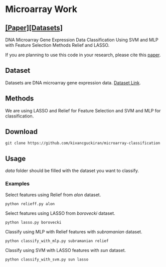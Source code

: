 # Microarray Work
## [[Paper]](https://dergipark.org.tr/sdufenbed/issue/39838/453462)[[Datasets]](https://github.com/kivancguckiran/microarray-data)

DNA Microarray Gene Expression Data Classification Using SVM and MLP with Feature Selection Methods Relief and LASSO.

If you are planning to use this code in your research, please cite this [paper]().

## Dataset
Datasets are DNA microarray gene expression data. [Dataset Link](https://github.com/kivancguckiran/microarray-data).

## Methods
We are using LASSO and Relief for Feature Selection and SVM and MLP for classification.

## Download

```
git clone https://github.com/kivancguckiran/microarray-classification
```

## Usage
*data* folder should be filled with the dataset you want to classify.

### Examples
Select features using Relief from *alon* dataset.
```
python relieff.py alon
```
Select features using LASSO from *borovecki* dataset.
```
python lasso.py borovecki
```
Classify using MLP with Relief features with *subramanian* dataset.
```
python classify_with_mlp.py subramanian relief
```
Classify using SVM with LASSO features with *sun* dataset.
```
python classify_with_svm.py sun lasso
```
